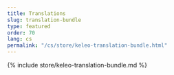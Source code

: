 ```yaml
---
title: Translations
slug: translation-bundle
type: featured
order: 70
lang: cs
permalink: "/cs/store/keleo-translation-bundle.html"
---
```


{% include store/keleo-translation-bundle.md %}
